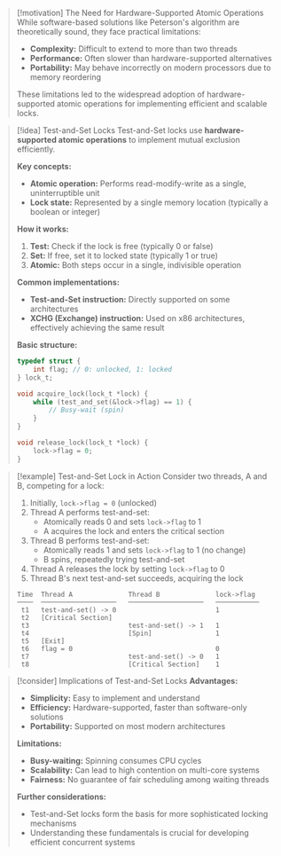 
> [!motivation] The Need for Hardware-Supported Atomic Operations
> While software-based solutions like Peterson's algorithm are theoretically sound, they face practical limitations:
> 
> - **Complexity:** Difficult to extend to more than two threads
> - **Performance:** Often slower than hardware-supported alternatives
> - **Portability:** May behave incorrectly on modern processors due to memory reordering
> 
> These limitations led to the widespread adoption of hardware-supported atomic operations for implementing efficient and scalable locks.

> [!idea] Test-and-Set Locks
> Test-and-Set locks use **hardware-supported atomic operations** to implement mutual exclusion efficiently.
> 
> **Key concepts:**
> - **Atomic operation:** Performs read-modify-write as a single, uninterruptible unit
> - **Lock state:** Represented by a single memory location (typically a boolean or integer)
> 
> **How it works:**
> 1. **Test:** Check if the lock is free (typically 0 or false)
> 2. **Set:** If free, set it to locked state (typically 1 or true)
> 3. **Atomic:** Both steps occur in a single, indivisible operation
> 
> **Common implementations:**
> - **Test-and-Set instruction:** Directly supported on some architectures
> - **XCHG (Exchange) instruction:** Used on x86 architectures, effectively achieving the same result
> 
> **Basic structure:**
> ```c
> typedef struct {
>     int flag; // 0: unlocked, 1: locked
> } lock_t;
> 
> void acquire_lock(lock_t *lock) {
>     while (test_and_set(&lock->flag) == 1) {
>         // Busy-wait (spin)
>     }
> }
> 
> void release_lock(lock_t *lock) {
>     lock->flag = 0;
> }
> ```

> [!example] Test-and-Set Lock in Action
> Consider two threads, A and B, competing for a lock:
> 
> 1. Initially, `lock->flag = 0` (unlocked)
> 2. Thread A performs test-and-set:
>    - Atomically reads 0 and sets `lock->flag` to 1
>    - A acquires the lock and enters the critical section
> 3. Thread B performs test-and-set:
>    - Atomically reads 1 and sets `lock->flag` to 1 (no change)
>    - B spins, repeatedly trying test-and-set
> 4. Thread A releases the lock by setting `lock->flag` to 0
> 5. Thread B's next test-and-set succeeds, acquiring the lock
> 
> ```
> Time  Thread A              Thread B              lock->flag
> ────  ───────────────────   ───────────────────   ───────────
>  t1   test-and-set() -> 0                         1
>  t2   [Critical Section]
>  t3                         test-and-set() -> 1   1
>  t4                         [Spin]                1
>  t5   [Exit]
>  t6   flag = 0                                    0
>  t7                         test-and-set() -> 0   1
>  t8                         [Critical Section]    1
> ```

> [!consider] Implications of Test-and-Set Locks
> **Advantages:**
> - **Simplicity:** Easy to implement and understand
> - **Efficiency:** Hardware-supported, faster than software-only solutions
> - **Portability:** Supported on most modern architectures
> 
> **Limitations:**
> - **Busy-waiting:** Spinning consumes CPU cycles
> - **Scalability:** Can lead to high contention on multi-core systems
> - **Fairness:** No guarantee of fair scheduling among waiting threads
> 
> **Further considerations:**
> - Test-and-Set locks form the basis for more sophisticated locking mechanisms
> - Understanding these fundamentals is crucial for developing efficient concurrent systems
